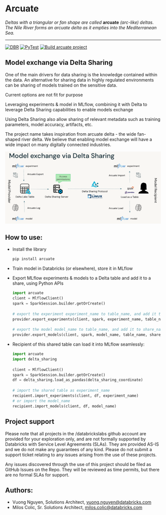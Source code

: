 # Arcuate

*Deltas with a triangular or fan shape are called* **arcuate** *(arc-like) deltas. The Nile River forms an arcuate delta as it empties into the Mediterranean Sea.*
___

[![DBR](https://img.shields.io/badge/DBR-10.4_ML-green)]()
[![PyTest](https://github.com/databrickslabs/arcuate/actions/workflows/pytest.yml/badge.svg?branch=main)](https://github.com/databrickslabs/arcuate/actions/workflows/pytest.yml)
[![Build arcuate project](https://github.com/databrickslabs/arcuate/actions/workflows/build.yml/badge.svg?branch=main)](https://github.com/databrickslabs/arcuate/actions/workflows/build.yml)

## Model exchange via Delta Sharing

One of the main drivers for data sharing is the knowledge contained within the data. An alternative for sharing data in highly regulated environments can be sharing of models trained on the sensitive data.

Current options are not fit for purpose

Leveraging experiments & model in MLflow, combining it with Delta to leverage Delta Sharing capabilities to enable models exchange

Using Delta Sharing also allow sharing of relevant metadata such as training parameters, model accuracy, artifacts, etc.

The project name takes inspiration from arcuate delta - the wide fan-shaped river delta. We believe that enabling model exchange will have a wide impact on many digitally connected industries.

![How it works](images/model_exchange.png)

## How to use:

- Install the library
  ```python
  pip install arcuate
  ```

- Train model in Databricks (or elsewhere), store it in MLflow
- Export MLflow experiments & models to a Delta table and add it to a share, using Python APIs
  ```python
  import arcuate
  client = MlflowClient()
  spark = SparkSession.builder.getOrCreate()

  # export the experiment experiment_name to table_name, and add it to share_name
  provider.export_experiments(client, spark, experiment_name, table_name, share_name)

  # export the model model_name to table_name, and add it to share_name
  provider.export_models(client, spark, model_name, table_name, share_name)    
  ```

- Recipient of this shared table can load it into MLflow seamlessly:
  ```python
  import arcuate
  import delta_sharing

  client = MlflowClient()
  spark = SparkSession.builder.getOrCreate()
  df = delta_sharing.load_as_pandas(delta_sharing_coordinate)

  # import the shared table as experiment_name
  recipient.import_experiments(client, df, experiment_name)
  # or import the model_name
  recipient.import_models(client, df, model_name)
  ```

## Project support
Please note that all projects in the /databrickslabs github account are provided for your exploration only, and are not formally supported by Databricks with Service Level Agreements (SLAs). They are provided AS-IS and we do not make any guarantees of any kind. Please do not submit a support ticket relating to any issues arising from the use of these projects.

Any issues discovered through the use of this project should be filed as GitHub Issues on the Repo. They will be reviewed as time permits, but there are no formal SLAs for support.

## Authors:
- Vuong Nguyen, Solutions Architect, <vuong.nguyen@databricks.com>
- Milos Colic, Sr. Solutions Architect, <milos.colic@databricks.com>
